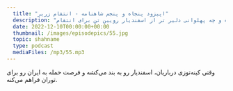 ```yaml
---
  title: "اپیزود پنجاه و پنجم شاهنامه - انتقام زریر"
  description: "زریر برادر شهریار ایران کشته شده و حالا گشتاسپ به دنبال کین خواهی برادره و چه پهلوانی دلیر تر از اسفندیار رویین تن برای انتقام"
  date: 2022-12-10T00:00:00+00:00
  thumbnail: /images/episodepics/55.jpg
  topic: shahname
  type: podcast
  mediaFiles: /mp3/55.mp3
---
```

وقتی کینه‌توزی درباریان، اسفندیار رو به بند می‌کشه و فرصت حمله به ایران رو برای توران فراهم می‌کنه.